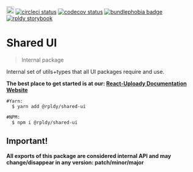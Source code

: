 <a href="https://badge.fury.io/js/%40rpldy%2Fshared-ui">
    <img src="https://badge.fury.io/js/%40rpldy%2Fshared-ui.svg" alt="npm version" height="20"></a>
<a href="https://circleci.com/gh/rpldy/react-uploady">
    <img src="https://circleci.com/gh/rpldy/react-uploady.svg?style=svg" alt="circleci status"/></a>  
<a href="https://codecov.io/gh/rpldy/react-uploady">
    <img src="https://codecov.io/gh/rpldy/react-uploady/branch/master/graph/badge.svg" alt="codecov status"/></a> 
<a href="https://bundlephobia.com/result?p=@rpldy/shared-ui">
    <img src="https://badgen.net/bundlephobia/minzip/@rpldy/shared-ui" alt="bundlephobia badge"/></a>
<a href="https://react-uploady-storybook.netlify.com">
   <img src="https://cdn.jsdelivr.net/gh/storybookjs/brand@master/badge/badge-storybook.svg" alt="rpldy storybook"/></a> 

# Shared UI

> Internal package 

Internal set of utils+types that all UI packages require and use.

**The best place to get started is at our: [React-Uploady Documentation Website](https://react-uploady.netlify.app)**

```shell
#Yarn:
  $ yarn add @rpldy/shared-ui

#NPM:
  $ npm i @rpldy/shared-ui
``` 

## Important!

**All exports of this package are considered internal API and may change/disappear in any version: patch/minor/major**
